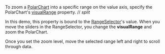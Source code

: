 To zoom a [PolarChart](/Documentation/ApiReference/UI_Components/dxPolarChart/) into a specific range on the value axis, specify the PolarChart's [visualRange](/Documentation/ApiReference/UI_Components/dxPolarChart/Configuration/valueAxis/visualRange/) property.
// _split_

In this demo, this property is bound to the [RangeSelector](/Documentation/ApiReference/UI_Components/dxRangeSelector/)'s value. When you move the sliders in the RangeSelector, you change the **visualRange** and zoom the PolarChart.

Once you set the zoom level, move the selected range left and right to scroll through data.
